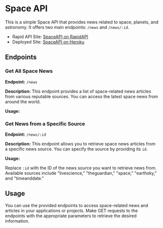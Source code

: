# Space API

This is a simple Space API that provides news related to space, planets, and astronomy. It offers two main endpoints: `/news` and `/news/:id`.

- Rapid API Site: [SpaceAPI on RapidAPI](https://rapidapi.com/stanger307/api/spaceapi)
- Deployed Site: [SpaceAPI on Heroku](https://spaceapi-f4e0170bf6d2.herokuapp.com)

## Endpoints

### Get All Space News

**Endpoint:** `/news`

**Description:** This endpoint provides a list of space-related news articles from various reputable sources. You can access the latest space news from around the world.

**Usage:** 

### Get News from a Specific Source

**Endpoint:** `/news/:id`

**Description:** This endpoint allows you to retrieve space news articles from a specific news source. You can specify the source by providing its `id`.

**Usage:** 

Replace `:id` with the ID of the news source you want to retrieve news from. Available sources include "livescience," "theguardian," "space," "earthsky," and "timeanddate."

## Usage

You can use the provided endpoints to access space-related news and articles in your applications or projects. Make GET requests to the endpoints with the appropriate parameters to retrieve the desired information.

